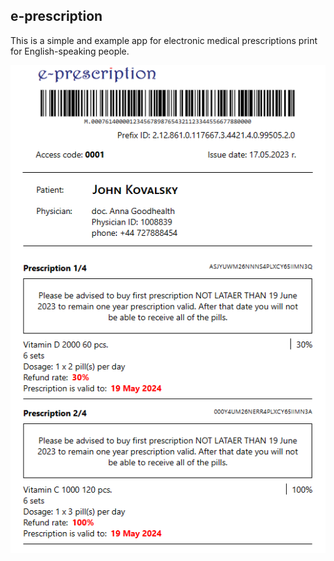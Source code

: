 ## e-prescription 

This is a simple and example app for electronic medical prescriptions print for English-speaking people.

![Screenshot](e-prescription.png)
